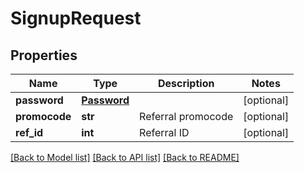 # SignupRequest

## Properties
Name | Type | Description | Notes
------------ | ------------- | ------------- | -------------
**password** | [**Password**](Password.md) |  | [optional] 
**promocode** | **str** | Referral promocode | [optional] 
**ref_id** | **int** | Referral ID | [optional] 

[[Back to Model list]](../README.md#documentation-for-models) [[Back to API list]](../README.md#documentation-for-api-endpoints) [[Back to README]](../README.md)


